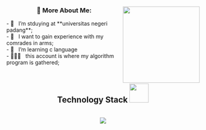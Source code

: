 <div align="center">

  



  ### 🧐 More About Me:    <img align='right' src='https://user-images.githubusercontent.com/5713670/87202985-820dcb80-c2b6-11ea-9f56-7ec461c497c3.gif' width='200'>

<div align = "left">
- 🔭 &nbsp; I’m stduying at **universitas negeri padang**;<br>
- 🤝 &nbsp; I want to gain experience with my comrades in arms;<br>
- 🌱 &nbsp; I’m learning c language <br>
- 👨🏻‍💻 &nbsp; this account is where my algorithm program is gathered;<br>

<br>
<h2 align="center">Technology Stack <img src="https://github.com/ritik307/ritik307/blob/main/images/laptop.gif" width="50"></h2>
<p align="center"><br><img src="https://img.shields.io/badge/C-00599C?style=flat-square&logo=c&logoColor=white"/>
